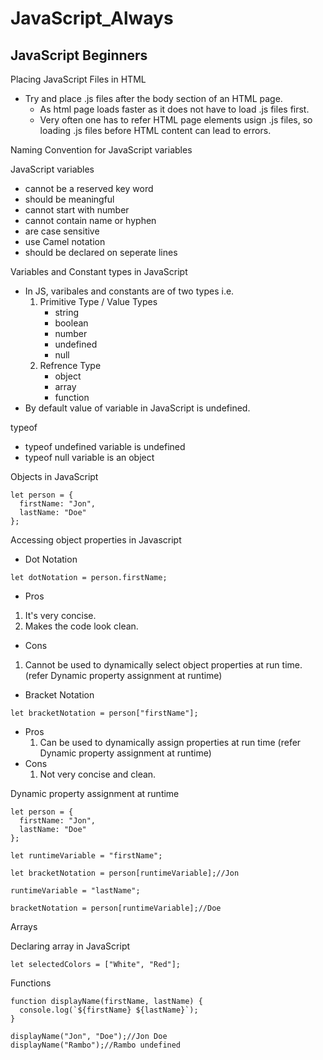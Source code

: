 # JavaScript_Always

## JavaScript Beginners

Placing JavaScript Files in HTML

- Try and place .js files after the body section of an HTML page.
  - As html page loads faster as it does not have to load .js files first.
  - Very often one has to refer HTML page elements usign .js files, so loading .js files before HTML content can lead to errors.

Naming Convention for JavaScript variables

JavaScript variables

- cannot be a reserved key word
- should be meaningful
- cannot start with number
- cannot contain name or hyphen
- are case sensitive
- use Camel notation
- should be declared on seperate lines

Variables and Constant types in JavaScript

- In JS, varibales and constants are of two types i.e.
  1.  Primitive Type / Value Types
      - string
      - boolean
      - number
      - undefined
      - null
  2.  Refrence Type
      - object
      - array
      - function
- By default value of variable in JavaScript is undefined.

typeof

- typeof undefined variable is undefined
- typeof null variable is an object

Objects in JavaScript

```
let person = {
  firstName: "Jon",
  lastName: "Doe"
};
```

Accessing object properties in Javascript

- Dot Notation

```
let dotNotation = person.firstName;
```

- Pros

1. It's very concise.
2. Makes the code look clean.

- Cons

1. Cannot be used to dynamically select object properties at run time. (refer Dynamic property assignment at runtime)

- Bracket Notation

```
let bracketNotation = person["firstName"];
```

- Pros
  1. Can be used to dynamically assign properties at run time (refer Dynamic property assignment at runtime)
- Cons
  1. Not very concise and clean.

Dynamic property assignment at runtime

```
let person = {
  firstName: "Jon",
  lastName: "Doe"
};

let runtimeVariable = "firstName";

let bracketNotation = person[runtimeVariable];//Jon

runtimeVariable = "lastName";

bracketNotation = person[runtimeVariable];//Doe
```

Arrays

Declaring array in JavaScript

```
let selectedColors = ["White", "Red"];
```

Functions

```
function displayName(firstName, lastName) {
  console.log(`${firstName} ${lastName}`);
}

displayName("Jon", "Doe");//Jon Doe
displayName("Rambo");//Rambo undefined

```

